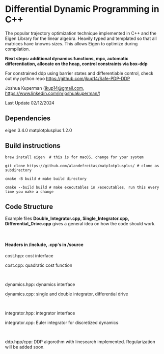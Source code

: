 # Differential Dynamic Programming in C++
The popular trajectory optimization technique implemented in C++ and the Eigen Library for the linear algebra. Heavily typed and templated so that all matrices have knowns sizes. This allows Eigen to optimize during compilation. 

**Next steps: additional dynamics functions, mpc, automatic differentiation, allocate on the heap, control constraints via box-ddp**

For constrained ddp using barrier states and differentiable control, check out my python repo https://github.com/jkup14/Safe-PDP-DDP

Joshua Kuperman (jkup14@gmail.com, https://www.linkedin.com/in/joshuakuperman/)

Last Update 02/12/2024

## Dependencies
eigen 3.4.0
matplotplusplus 1.2.0


## Build instructions
~~~
brew install eigen  # this is for macOS, change for your system

git clone https://github.com/alandefreitas/matplotplusplus/ # clone as subdirectory

cmake -B build # make build directory

cmake --build build # make executables in /executables, run this every time you make a change
~~~

## Code Structure

Example files **Double_Integrator.cpp, Single_Integrator.cpp, Differential_Drive.cpp** gives a general idea on how the code should work.  

$~$

#### Headers in /include, .cpp's in /source

cost.hpp: cost interface

cost.cpp: quadratic cost function  

$~$

dynamics.hpp: dynamics interface

dynamics.cpp: single and double integrator, differential drive  

$~$

integrator.hpp: integrator interface

integrator.cpp: Euler integrator for discretized dynamics  

$~$

ddp.hpp/cpp: DDP algorothm with linesearch implemented. Regularization will be added soon. 

